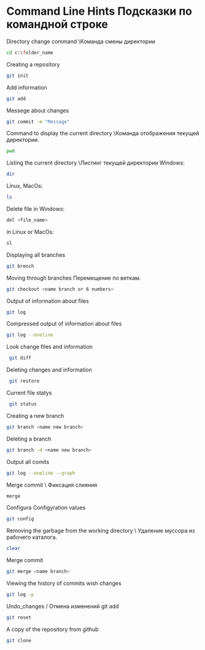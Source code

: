 # Command Line Hints Подсказки по командной строке 

Directory change command \\Команда смены директории 
```sh
cd c:\folder_name
```
Creating a repository
```sh
git init
```
Add information
 ```sh 
 git add
 ```

Messege about changes
 ```sh
 git commit -m "Message"
 ```

Command to display the current directory \\Команда отображения текущей директории.
```sh
pwd
```

Listing the current directory \\Листинг текущей директории
Windows:
``` sh
dir
```
Linux, MacOs:
``` sh
ls
```
Delete file in Windows:
``` sh
del <file_name>
```
in Linux or MacOs:
```sh
sl
```
Displaying all branches 
```sh
git brench 
```
Moving through branches Перемещение по веткам.
```sh
git checkout <name branch or 6 numbers>
```

Output of information about files
 ```sh
 git log
```
 Compressed output of information about files 
 ```sh
 git log --oneline
 ```
 Look change files and information
```sh
 git diff
 ```
Deleting changes and information
```sh
 git restore
 ```
Current file statys 
```sh
 git status
 ```
Creating a new branch
```sh
git branch <name new branch>
```
Deleting a branch
```sh
git branch -d <name new branch>
```
Output all comits
```sh
git log --oneline --graph
```
Merge commit \\ Фиксация слияния
```sh
merge
```
Configura Configyration values
```sh
git config
```
Removing the garbage from the working directory \\ Удаление муссора из рабочего каталога.
```sh
clear
```
Merge commit 
```sh
git merge <name branch>
```
Viewing the history of commits wish changes
```sh
git log -p
```
Undo_changes / Отмена изменений git add
```sh
git reset
```
A copy of the repository from github
```sh
git clone 
``` 
